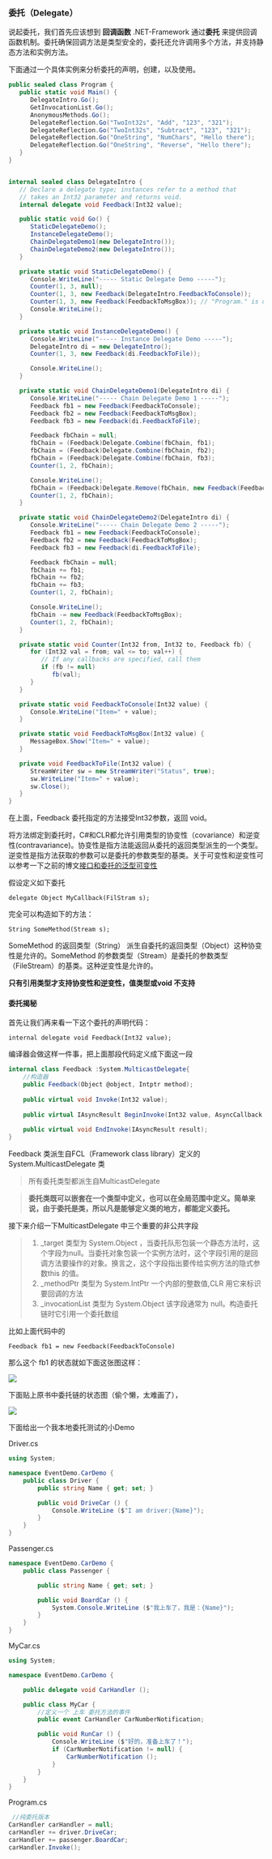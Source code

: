 ### 委托（Delegate）

说起委托，我们首先应该想到 **回调函数** .NET-Framework  通过**委托** 来提供回调函数机制。委托确保回调方法是类型安全的，委托还允许调用多个方法，并支持静态方法和实例方法。

下面通过一个具体实例来分析委托的声明，创建，以及使用。

```c#
public sealed class Program {
   public static void Main() {
      DelegateIntro.Go();
      GetInvocationList.Go();
      AnonymousMethods.Go();
      DelegateReflection.Go("TwoInt32s", "Add", "123", "321");
      DelegateReflection.Go("TwoInt32s", "Subtract", "123", "321");
      DelegateReflection.Go("OneString", "NumChars", "Hello there");
      DelegateReflection.Go("OneString", "Reverse", "Hello there");
   }
}


internal sealed class DelegateIntro {
   // Declare a delegate type; instances refer to a method that
   // takes an Int32 parameter and returns void.
   internal delegate void Feedback(Int32 value);

   public static void Go() {
      StaticDelegateDemo();
      InstanceDelegateDemo();
      ChainDelegateDemo1(new DelegateIntro());
      ChainDelegateDemo2(new DelegateIntro());
   }

   private static void StaticDelegateDemo() {
      Console.WriteLine("----- Static Delegate Demo -----");
      Counter(1, 3, null);
      Counter(1, 3, new Feedback(DelegateIntro.FeedbackToConsole));
      Counter(1, 3, new Feedback(FeedbackToMsgBox)); // "Program." is optional
      Console.WriteLine();
   }

   private static void InstanceDelegateDemo() {
      Console.WriteLine("----- Instance Delegate Demo -----");
      DelegateIntro di = new DelegateIntro();
      Counter(1, 3, new Feedback(di.FeedbackToFile));

      Console.WriteLine();
   }

   private static void ChainDelegateDemo1(DelegateIntro di) {
      Console.WriteLine("----- Chain Delegate Demo 1 -----");
      Feedback fb1 = new Feedback(FeedbackToConsole);
      Feedback fb2 = new Feedback(FeedbackToMsgBox);
      Feedback fb3 = new Feedback(di.FeedbackToFile);

      Feedback fbChain = null;
      fbChain = (Feedback)Delegate.Combine(fbChain, fb1);
      fbChain = (Feedback)Delegate.Combine(fbChain, fb2);
      fbChain = (Feedback)Delegate.Combine(fbChain, fb3);
      Counter(1, 2, fbChain);

      Console.WriteLine();
      fbChain = (Feedback)Delegate.Remove(fbChain, new Feedback(FeedbackToMsgBox));
      Counter(1, 2, fbChain);
   }

   private static void ChainDelegateDemo2(DelegateIntro di) {
      Console.WriteLine("----- Chain Delegate Demo 2 -----");
      Feedback fb1 = new Feedback(FeedbackToConsole);
      Feedback fb2 = new Feedback(FeedbackToMsgBox);
      Feedback fb3 = new Feedback(di.FeedbackToFile);

      Feedback fbChain = null;
      fbChain += fb1;
      fbChain += fb2;
      fbChain += fb3;
      Counter(1, 2, fbChain);

      Console.WriteLine();
      fbChain -= new Feedback(FeedbackToMsgBox);
      Counter(1, 2, fbChain);
   }

   private static void Counter(Int32 from, Int32 to, Feedback fb) {
      for (Int32 val = from; val <= to; val++) {
         // If any callbacks are specified, call them
         if (fb != null)
            fb(val);
      }
   }

   private static void FeedbackToConsole(Int32 value) {
      Console.WriteLine("Item=" + value);
   }

   private static void FeedbackToMsgBox(Int32 value) {
      MessageBox.Show("Item=" + value);
   }

   private void FeedbackToFile(Int32 value) {
      StreamWriter sw = new StreamWriter("Status", true);
      sw.WriteLine("Item=" + value);
      sw.Close();
   }
}

```

在上面，Feedback 委托指定的方法接受Int32参数，返回 void。

将方法绑定到委托时，C#和CLR都允许引用类型的协变性（covariance）和逆变性(contravariance)。协变性是指方法能返回从委托的返回类型派生的一个类型。逆变性是指方法获取的参数可以是委托的参数类型的基类。关于可变性和逆变性可以参考一下之前的博文[接口和委托的泛型可变性](http://www.cnblogs.com/xiyin/p/7295991.html) 

假设定义如下委托

`delegate Object MyCallback(FilStram s);`

完全可以构造如下的方法：

`String SomeMethod(Stream s);`

SomeMethod 的返回类型（String） 派生自委托的返回类型（Object）这种协变性是允许的。SomeMethod 的参数类型（Stream）是委托的参数类型（FileStream）的基类。这种逆变性是允许的。

**只有引用类型才支持协变性和逆变性，值类型或void 不支持**

#### 委托揭秘

首先让我们再来看一下这个委托的声明代码：

`internal delegate void Feedback(Int32 value);`

编译器会做这样一件事，把上面那段代码定义成下面这一段

```c#
internal class Feedback :System.MulticastDelegate{
    //构造器
    public Feedback(Object @object, Intptr method);
    
    public virtual void Invoke(Int32 value);
    
    public virtual IAsyncResult BeginInvoke(Int32 value, AsyncCallback callback, Object @object);
    
    public virtual void EndInvoke(IAsyncResult result);
}
```



Feedback 类派生自FCL（Framework class library）定义的 System.MulticastDelegate 类

> 所有委托类型都派生自MulticastDelegate

> **委托类既可以嵌套在一个类型中定义，也可以在全局范围中定义。简单来说，由于委托是类，所以凡是能够定义类的地方，都能定义委托。**



接下来介绍一下MulticastDelegate 中三个重要的非公共字段

>1. _target  类型为 System.Object ，当委托队形包装一个静态方法时，这个字段为null。当委托对象包装一个实例方法时，这个字段引用的是回调方法要操作的对象。换言之，这个字段指出要传给实例方法的隐式参数this 的值。
>2. _methodPtr 类型为 System.IntPtr 一个内部的整数值,CLR 用它来标识要回调的方法
>3. _invocationList 类型为 System.Object 该字段通常为 null。构造委托链时它引用一个委托数组



比如上面代码中的

`Feedback fb1 = new Feedback(FeedbackToConsole)`



那么这个 fb1 的状态就如下面这张图这样：

![](https://ws2.sinaimg.cn/large/006tKfTcgy1fqc8ibamr0j30iw0acq3h.jpg)



下面贴上原书中委托链的状态图（偷个懒，太难画了），

![](https://ws2.sinaimg.cn/large/006tKfTcgy1fqc8jue1z7j31kw23v7wi.jpg)



下面给出一个我本地委托测试的小Demo



Driver.cs

```c#
using System;

namespace EventDemo.CarDemo {
    public class Driver {
        public string Name { get; set; }

        public void DriveCar () {
            Console.WriteLine ($"I am driver:{Name}");
        }
    }
}
```

Passenger.cs

```c#
namespace EventDemo.CarDemo {
    public class Passenger {

        public string Name { get; set; }

        public void BoardCar () {
            System.Console.WriteLine ($"我上车了，我是：{Name}");
        }
    }
}
```

MyCar.cs

```c#
using System;

namespace EventDemo.CarDemo {

    public delegate void CarHandler ();

    public class MyCar {
        //定义一个 上车 委托方法的事件
        public event CarHandler CarNumberNotification;

        public void RunCar () {
            Console.WriteLine ($"好的，准备上车了！");
            if (CarNumberNotification != null) {
                CarNumberNotification ();
            }
        }
    }
}
```

Program.cs

```c#
 //纯委托版本
CarHandler carHandler = null;
carHandler += driver.DriveCar;
carHandler += passenger.BoardCar;
carHandler.Invoke();
```



